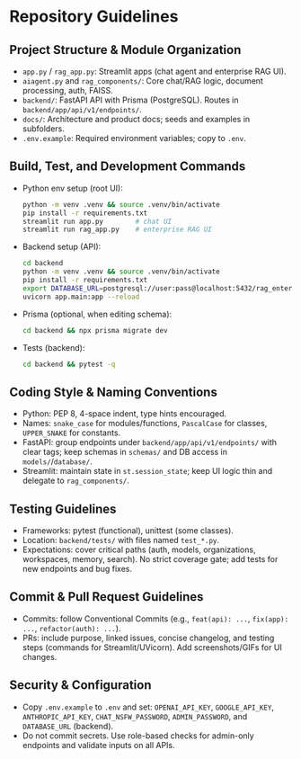 # Repository Guidelines

## Project Structure & Module Organization
- `app.py` / `rag_app.py`: Streamlit apps (chat agent and enterprise RAG UI).
- `aiagent.py` and `rag_components/`: Core chat/RAG logic, document processing, auth, FAISS.
- `backend/`: FastAPI API with Prisma (PostgreSQL). Routes in `backend/app/api/v1/endpoints/`.
- `docs/`: Architecture and product docs; seeds and examples in subfolders.
- `.env.example`: Required environment variables; copy to `.env`.

## Build, Test, and Development Commands
- Python env setup (root UI):
  ```bash
  python -m venv .venv && source .venv/bin/activate
  pip install -r requirements.txt
  streamlit run app.py        # chat UI
  streamlit run rag_app.py    # enterprise RAG UI
  ```
- Backend setup (API):
  ```bash
  cd backend
  python -m venv .venv && source .venv/bin/activate
  pip install -r requirements.txt
  export DATABASE_URL=postgresql://user:pass@localhost:5432/rag_enterprise
  uvicorn app.main:app --reload
  ```
- Prisma (optional, when editing schema):
  ```bash
  cd backend && npx prisma migrate dev
  ```
- Tests (backend):
  ```bash
  cd backend && pytest -q
  ```

## Coding Style & Naming Conventions
- Python: PEP 8, 4-space indent, type hints encouraged.
- Names: `snake_case` for modules/functions, `PascalCase` for classes, `UPPER_SNAKE` for constants.
- FastAPI: group endpoints under `backend/app/api/v1/endpoints/` with clear tags; keep schemas in `schemas/` and DB access in `models/`/`database/`.
- Streamlit: maintain state in `st.session_state`; keep UI logic thin and delegate to `rag_components/`.

## Testing Guidelines
- Frameworks: pytest (functional), unittest (some classes).
- Location: `backend/tests/` with files named `test_*.py`.
- Expectations: cover critical paths (auth, models, organizations, workspaces, memory, search). No strict coverage gate; add tests for new endpoints and bug fixes.

## Commit & Pull Request Guidelines
- Commits: follow Conventional Commits (e.g., `feat(api): ...`, `fix(app): ...`, `refactor(auth): ...`).
- PRs: include purpose, linked issues, concise changelog, and testing steps (commands for Streamlit/UVicorn). Add screenshots/GIFs for UI changes.

## Security & Configuration
- Copy `.env.example` to `.env` and set: `OPENAI_API_KEY`, `GOOGLE_API_KEY`, `ANTHROPIC_API_KEY`, `CHAT_NSFW_PASSWORD`, `ADMIN_PASSWORD`, and `DATABASE_URL` (backend).
- Do not commit secrets. Use role-based checks for admin-only endpoints and validate inputs on all APIs.

